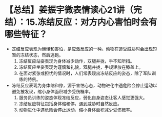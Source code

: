 # 【总结】姜振宇微表情读心21讲（完结）：15.冻结反应：对方内心害怕时会有哪些特征？

-   冻结反应表现为懵懂和害怕，是应激反应的一种。动物在遭受威胁时会出现短暂的冻结状态，然后逃跑。
    1.  冻结反应站姿表现为身体减少动作，双腿并拢，手不知所措。
    2.  冻结反应坐姿表现为谨慎和礼貌，双腿并拢，手规矩放在膝盖上。
    3.  在面对紧张或担忧的情况时，人们常表现出冻结反应的姿态，除了军队训练的特例。
-   冻结反应表现为身体缩和停，源于害怕心态，动物进化中遇危险会停止运动以避免被发现，缩小身体面积减少受伤概率。
    1.  服务员训练的姿态体现冻结反应，弱化自身姿态让客人感觉更强大。
    2.  冻结反应特征包括身体缩和停，遇到威胁时自然反应。
    3.  动物进化中遇危险会停止运动，缩小身体面积减少受伤概率。